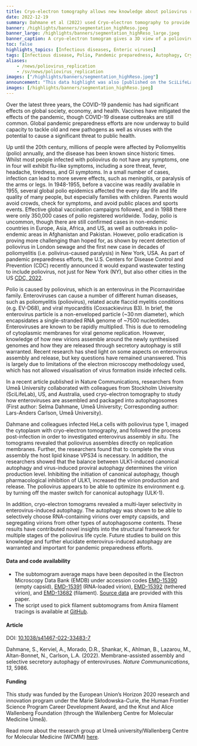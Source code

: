 ```yaml
---
title: Cryo-electron tomography allows new knowledge about poliovirus replication and assembly sites in situ
date: 2022-12-19
summary: Dahmane et al (2022) used Cryo-electron tomography to provide an integrated structural framework for multiple stages of the poliovirus life cycle. Data and code are shared openly.
banner: /highlights/banners/segmentation_highReso.jpeg
banner_large: /highlights/banners/segmentation_highReso_large.jpeg
banner_caption: A cryo-electron tomogram gives a 3D view of a poliovirus-infected cell six hours after infection. Newly produced virus capsids that have not yet been loaded with the viral genome are shown in white, whereas new particles that are loaded with the viral genome, and thus infectious, are shown in red. Double-membrane structures, that related to the cellular pathway of autophagy, are shown in purple. For scale, the capsids have a diameter of 30 nanometers.
toc: false
highlights_topics: [Infectious diseases, Enteric viruses]
tags: [Infectious disease, Polio, Pandemic preparedness, Autophagy, Cryo]
aliases:
    - /news/poliovirus_replication
    - /sv/news/poliovirus_replication
images: ["/highlights/banners/segmentation_highReso.jpeg"]
announcement: "This data highlight was also [published on the SciLifeLab Data Platform](https://data.scilifelab.se/highlights/poliovirus_replication/), as the work described in this highlight constitutes data-driven life science. The Platform is a hub for data-driven life science in Sweden, containing multiple relevant resources, tools, and services. It includes information on multiple subjects, including infectious diseases, please check out the [Data Platform](https://data.scilifelab.se/) for more."
images: [/highlights/banners/segmentation_highReso.jpeg]
---
```


Over the latest three years, the COVID-19 pandemic has had significant effects on global society, economy, and health. Vaccines have mitigated the effects of the pandemic, though COVID-19 disease outbreaks are still common. Global pandemic preparedness efforts are now underway to build capacity to tackle old and new pathogens as well as viruses with the potential to cause a significant threat to public health.

Up until the 20th century, millions of people were affected by Poliomyelitis (polio) annually, and the disease has been known since historic times. Whilst most people infected with poliovirus do not have any symptoms, one in four will exhibit flu-like symptoms, including a sore threat, fever, headache, tiredness, and GI symptoms. In a small number of cases, infection can lead to more severe effects, such as meningitis, or paralysis of the arms or legs. In 1948-1955, before a vaccine was readily available in 1955, several global polio epidemics affected the every day life and life quality of many people, but especially families with children. Parents would avoid crowds, check for symptoms, and avoid public places and sports events. Effective global vaccination campaigns followed, and in 1988 there were only 350,000 cases of polio registered worldwide. Today, polio is uncommon, though there are still confirmed cases in non-endemic countries in Europe, Asia, Africa, and US, as well as outbreaks in polio-endemic areas in Afghanistan and Pakistan. However, polio eradication is proving more challenging than hoped for, as shown by recent detection of poliovirus in London sewage and the first new case in decades of poliomyelitis (i.e. polivirus-caused paralysis) in New York, USA. As part of pandemic preparedness efforts, the U.S. Centers for Disease Control and Prevention (CDC) recently announced it would expand wastewater testing to include poliovirus, not just for New York (NY), but also other cities in the US [CDC, 2022](https://www.cdc.gov/polio/index.htm).

Polio is caused by poliovirus, which is an enterovirus in the Picornaviridae family. Enteroviruses can cause a number of different human diseases, such as poliomyelitis (poliovirus), related acute flaccid myelitis conditions (e.g. EV-D68), and viral myocarditis (Coxsackievirus B3). In brief, the enterovirus particle is a non-enveloped particle (~30 nm diameter), which encapsidates a single-stranded RNA genome of ~7500 nucleotides. Enteroviruses are known to be rapidly multiplied. This is due to remodeling of cytoplasmic membranes for viral genome replication. However, knowledge of how new virions assemble around the newly synthesised genomes and how they are released through secretory autophagy is still warranted. Recent research has shed light on some aspects on enterovirus assembly and release, but key questions have remained unanswered. This is largely due to limitations of the electron microscopy methodology used, which has not allowed visualisation of virus formation inside infected cells.

In a recent article published in Nature Communications, researchers from Umeå University collaborated with colleagues from Stockholm University (SciLifeLab), US, and Australia, used cryo-electron tomography to study how enteroviruses are assembled and packaged into autophagosomes (First author: Selma Dahmane, Umeå University; Corresponding author: Lars-Anders Carlson, Umeå University).

Dahmane and colleagues infected HeLa cells with poliovirus type 1, imaged the cytoplasm with cryo-electron tomography, and followed the process post-infection in order to investigated enterovirus assembly *in situ*. The tomograms revealed that poliovirus assembles directly on replication membranes. Further, the researchers found that to complete the virus assembly the host lipid kinase VPS34 is necessary. In addition, the researchers showed that the balance between ULK1-induced canonical autophagy and virus-induced proviral autophagy determines the virion production level. Inhibiting the initiation of canonical autophagy, though pharmacological inhibition of ULK1, increased the virion production and release. The poliovirus appears to be able to optimize its environment e.g. by turning off the master switch for canonical autophagy (ULK-1).

In addition, cryo-electron tomograms revealed a multi-layer selectivity in enterovirus-induced autophagy. The autophagy was shown to be able to selectively choose RNA-containing virions over empty capsids, and segregating virions from other types of autophagosome contents. These results have contributed novel insights into the structural framework for multiple stages of the poliovirus life cycle. Future studies to build on this knowledge and further elucidate enterovirus-induced autophagy are warranted and important for pandemic preparedness efforts.

#### Data and code availability

* The subtomogram average maps have been deposited in the Electron Microscopy Data Bank (EMDB) under accession codes [EMD-15390](https://www.ebi.ac.uk/emdb/EMD-15390) (empty capsid), [EMD-15391](https://www.ebi.ac.uk/emdb/EMD-15391) (RNA-loaded virion), [EMD-15392](https://www.ebi.ac.uk/emdb/EMD-15392) (tethered virion), and [EMD-13682](https://www.ebi.ac.uk/emdb/EMD-13682) (filament). [Source data](https://www.nature.com/articles/s41467-022-33483-7#Sec29) are provided with this paper.
* The script used to pick filament subtomograms from Amira filament tracings is available at [GitHub](https://github.com/Lars-AndersCarlson/Filament).

#### Article

DOI: [10.1038/s41467-022-33483-7](https://doi.org/10.1038/s41467-022-33483-7)

Dahmane, S., Kerviel, A., Morado, D.R., Shankar, K., Ahlman, B., Lazarou, M., Altan-Bonnet, N., Carlson, L.A. (2022). Membrane-assisted assembly and selective secretory autophagy of enteroviruses. *Nature Commununications*,  *13*, 5986.

#### Funding

This study was funded by the European Union’s Horizon 2020 research and innovation program under the Marie Skłodowska-Curie, the Human Frontier Science Program Career Development Award, and the Knut and Alice Wallenberg Foundation (through the Wallenberg Centre for Molecular Medicine Umeå).

Read more about the research group at Umeå university/Wallenberg Centre for Molecular Medicine (WCMM) [here](https://www.umu.se/forskning/grupper/lars-anders-carlson/).
